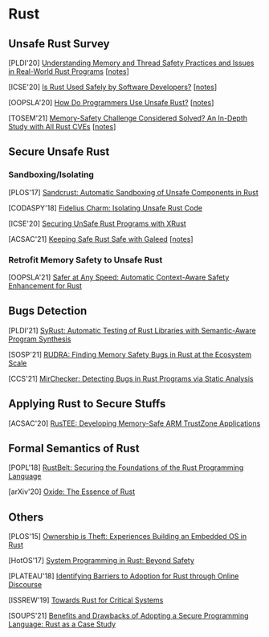 # Rust

## Unsafe Rust Survey
[PLDI'20] [Understanding Memory and Thread Safety Practices and Issues in
Real-World Rust Programs](https://cseweb.ucsd.edu/~yiying/RustStudy-PLDI20.pdf)
[[notes](notes/pl/2020-UnsafeRust-PLDI20.md)]

[ICSE'20] [Is Rust Used Safely by Software Developers?](https://dl.acm.org/doi/abs/10.1145/3377811.3380413)
[[notes](notes/pl/2020-UnsafeRust-ICSE20.md)]

[OOPSLA'20] [How Do Programmers Use Unsafe
Rust?](https://www.cs.ubc.ca/~alexsumm/papers/AstrauskasMathejaPoliMuellerSummers20.pdf)
[[notes](notes/pl/2020-UnsafeRust-ICSE20.md)]

[TOSEM'21] [Memory-Safety Challenge Considered Solved? An In-Depth Study with
All Rust CVEs](https://dl.acm.org/doi/10.1145/3466642?sid=SCITRUS)
[[notes](notes/pl/2021-RustMemCVE-TOSEM21.md)]

## Secure Unsafe Rust
### Sandboxing/Isolating
[PLOS'17] [Sandcrust: Automatic Sandboxing of Unsafe Components in
Rust](https://www.lamowski.net/docs/plos2017-lamowski-rust-sandboxing-paper.pdf)

[CODASPY'18] [Fidelius Charm: Isolating Unsafe Rust Code](https://almohri.io/papers/fc.pdf)

[ICSE'20] [Securing UnSafe Rust Programs with
XRust](https://peimingliu.github.io/asset/pic/icse-paper1026.pdf)

[ACSAC'21] [Keeping Safe Rust Safe with Galeed](http://web.mit.edu/ha22286/www/papers/ACSAC21.pdf)
[[notes](notes/pl/2021-Galeed-ACSAC21.md)]

### Retrofit Memory Safety to Unsafe Rust
[OOPSLA'21] [Safer at Any Speed: Automatic Context-Aware Safety Enhancement for
Rust](http://www.amitlevy.com/papers/nader-oopsla21.pdf)

## Bugs Detection
[PLDI'21] [SyRust: Automatic Testing of Rust Libraries with Semantic-Aware
Program Synthesis](https://dl.acm.org/doi/pdf/10.1145/3453483.3454084)

[SOSP'21] [RUDRA: Finding Memory Safety Bugs in Rust at the Ecosystem
Scale](https://dl.acm.org/doi/10.1145/3477132.3483570)

[CCS'21] [MirChecker: Detecting Bugs in Rust Programs via Static
Analysis](https://www.cse.cuhk.edu.hk/~cslui/PUBLICATION/CCS2021.pdf)

## Applying Rust to Secure Stuffs
[ACSAC'20] [RusTEE: Developing Memory-Safe ARM TrustZone
Applications](https://csis.gmu.edu/ksun/publications/ACSAC20_RusTEE_2020.pdf)

## Formal Semantics of Rust
[POPL'18] [RustBelt: Securing the Foundations of the Rust Programming
Language](https://plv.mpi-sws.org/rustbelt/popl18/paper.pdf)

[arXiv'20] [Oxide: The Essence of Rust](https://arxiv.org/pdf/1903.00982.pdf)

## Others
[PLOS'15] [Ownership is Theft: Experiences Building an Embedded OS in
Rust](https://patpannuto.com/pubs/levy15ownership.pdf)

[HotOS'17] [System Programming in Rust: Beyond
Safety](https://www.ics.uci.edu/~aburtsev/doc/crust-hotos17.pdf)

[PLATEAU'18] [Identifying Barriers to Adoption for Rust through Online
Discourse](https://drops.dagstuhl.de/opus/volltexte/2019/10195/pdf/OASIcs-PLATEAU-2018-5.pdf)

[ISSREW'19] [Towards Rust for Critical Systems](https://ieeexplore.ieee.org/document/8990314)

[SOUPS'21] [Benefits and Drawbacks of Adopting a Secure Programming Language:
Rust as a Case Study](https://www.cs.umd.edu/~mwh/papers/rust-adoption.pdf)

